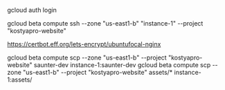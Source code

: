 gcloud auth login

gcloud beta compute ssh --zone "us-east1-b" "instance-1" --project "kostyapro-website"


https://certbot.eff.org/lets-encrypt/ubuntufocal-nginx


gcloud beta compute scp --zone "us-east1-b" --project "kostyapro-website" saunter-dev instance-1:saunter-dev
gcloud beta compute scp --zone "us-east1-b" --project "kostyapro-website" assets/* instance-1:assets/